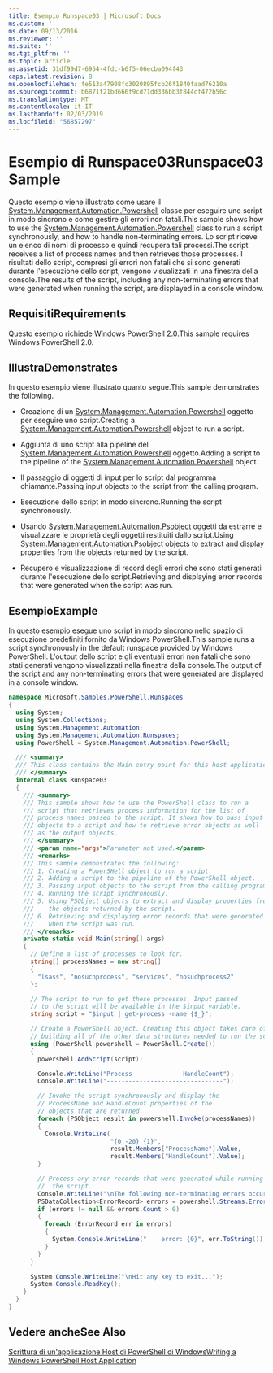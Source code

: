 ```yaml
---
title: Esempio Runspace03 | Microsoft Docs
ms.custom: ''
ms.date: 09/13/2016
ms.reviewer: ''
ms.suite: ''
ms.tgt_pltfrm: ''
ms.topic: article
ms.assetid: 31df99d7-6954-4fdc-b6f5-06ecba094f43
caps.latest.revision: 8
ms.openlocfilehash: fe513a47908fc3020895fcb26f1840faad76210a
ms.sourcegitcommit: b6871f21bd666f9cd71dd336bb3f844cf472b56c
ms.translationtype: MT
ms.contentlocale: it-IT
ms.lasthandoff: 02/03/2019
ms.locfileid: "56857297"
---
```

# <a name="runspace03-sample"></a><span data-ttu-id="256f1-102">Esempio di Runspace03</span><span class="sxs-lookup"><span data-stu-id="256f1-102">Runspace03 Sample</span></span>

<span data-ttu-id="256f1-103">Questo esempio viene illustrato come usare il [System.Management.Automation.Powershell](/dotnet/api/system.management.automation.powershell) classe per eseguire uno script in modo sincrono e come gestire gli errori non fatali.</span><span class="sxs-lookup"><span data-stu-id="256f1-103">This sample shows how to use the [System.Management.Automation.Powershell](/dotnet/api/system.management.automation.powershell) class to run a script synchronously, and how to handle non-terminating errors.</span></span> <span data-ttu-id="256f1-104">Lo script riceve un elenco di nomi di processo e quindi recupera tali processi.</span><span class="sxs-lookup"><span data-stu-id="256f1-104">The script receives a list of process names and then retrieves those processes.</span></span> <span data-ttu-id="256f1-105">I risultati dello script, compresi gli errori non fatali che si sono generati durante l'esecuzione dello script, vengono visualizzati in una finestra della console.</span><span class="sxs-lookup"><span data-stu-id="256f1-105">The results of the script, including any non-terminating errors that were generated when running the script, are displayed in a console window.</span></span>

## <a name="requirements"></a><span data-ttu-id="256f1-106">Requisiti</span><span class="sxs-lookup"><span data-stu-id="256f1-106">Requirements</span></span>

<span data-ttu-id="256f1-107">Questo esempio richiede Windows PowerShell 2.0.</span><span class="sxs-lookup"><span data-stu-id="256f1-107">This sample requires Windows PowerShell 2.0.</span></span>

## <a name="demonstrates"></a><span data-ttu-id="256f1-108">Illustra</span><span class="sxs-lookup"><span data-stu-id="256f1-108">Demonstrates</span></span>

<span data-ttu-id="256f1-109">In questo esempio viene illustrato quanto segue.</span><span class="sxs-lookup"><span data-stu-id="256f1-109">This sample demonstrates the following.</span></span>

- <span data-ttu-id="256f1-110">Creazione di un [System.Management.Automation.Powershell](/dotnet/api/system.management.automation.powershell) oggetto per eseguire uno script.</span><span class="sxs-lookup"><span data-stu-id="256f1-110">Creating a [System.Management.Automation.Powershell](/dotnet/api/system.management.automation.powershell) object to run a script.</span></span>

- <span data-ttu-id="256f1-111">Aggiunta di uno script alla pipeline del [System.Management.Automation.Powershell](/dotnet/api/system.management.automation.powershell) oggetto.</span><span class="sxs-lookup"><span data-stu-id="256f1-111">Adding a script to the pipeline of the [System.Management.Automation.Powershell](/dotnet/api/system.management.automation.powershell) object.</span></span>

- <span data-ttu-id="256f1-112">Il passaggio di oggetti di input per lo script dal programma chiamante.</span><span class="sxs-lookup"><span data-stu-id="256f1-112">Passing input objects to the script from the calling program.</span></span>

- <span data-ttu-id="256f1-113">Esecuzione dello script in modo sincrono.</span><span class="sxs-lookup"><span data-stu-id="256f1-113">Running the script synchronously.</span></span>

- <span data-ttu-id="256f1-114">Usando [System.Management.Automation.Psobject](/dotnet/api/System.Management.Automation.PSObject) oggetti da estrarre e visualizzare le proprietà degli oggetti restituiti dallo script.</span><span class="sxs-lookup"><span data-stu-id="256f1-114">Using [System.Management.Automation.Psobject](/dotnet/api/System.Management.Automation.PSObject) objects to extract and display properties from the objects returned by the script.</span></span>

- <span data-ttu-id="256f1-115">Recupero e visualizzazione di record degli errori che sono stati generati durante l'esecuzione dello script.</span><span class="sxs-lookup"><span data-stu-id="256f1-115">Retrieving and displaying error records that were generated when the script was run.</span></span>

## <a name="example"></a><span data-ttu-id="256f1-116">Esempio</span><span class="sxs-lookup"><span data-stu-id="256f1-116">Example</span></span>

<span data-ttu-id="256f1-117">In questo esempio esegue uno script in modo sincrono nello spazio di esecuzione predefiniti fornito da Windows PowerShell.</span><span class="sxs-lookup"><span data-stu-id="256f1-117">This sample runs a script synchronously in the default runspace provided by Windows PowerShell.</span></span> <span data-ttu-id="256f1-118">L'output dello script e gli eventuali errori non fatali che sono stati generati vengono visualizzati nella finestra della console.</span><span class="sxs-lookup"><span data-stu-id="256f1-118">The output of the script and any non-terminating errors that were generated are displayed in a console window.</span></span>

```csharp
namespace Microsoft.Samples.PowerShell.Runspaces
{
  using System;
  using System.Collections;
  using System.Management.Automation;
  using System.Management.Automation.Runspaces;
  using PowerShell = System.Management.Automation.PowerShell;

  /// <summary>
  /// This class contains the Main entry point for this host application.
  /// </summary>
  internal class Runspace03
  {
    /// <summary>
    /// This sample shows how to use the PowerShell class to run a
    /// script that retrieves process information for the list of
    /// process names passed to the script. It shows how to pass input
    /// objects to a script and how to retrieve error objects as well
    /// as the output objects.
    /// </summary>
    /// <param name="args">Parameter not used.</param>
    /// <remarks>
    /// This sample demonstrates the following:
    /// 1. Creating a PowerSHell object to run a script.
    /// 2. Adding a script to the pipeline of the PowerShell object.
    /// 3. Passing input objects to the script from the calling program.
    /// 4. Running the script synchronously.
    /// 5. Using PSObject objects to extract and display properties from
    ///    the objects returned by the script.
    /// 6. Retrieving and displaying error records that were generated
    ///    when the script was run.
    /// </remarks>
    private static void Main(string[] args)
    {
      // Define a list of processes to look for.
      string[] processNames = new string[]
      {
        "lsass", "nosuchprocess", "services", "nosuchprocess2"
      };

      // The script to run to get these processes. Input passed
      // to the script will be available in the $input variable.
      string script = "$input | get-process -name {$_}";

      // Create a PowerShell object. Creating this object takes care of
      // building all of the other data structures needed to run the script.
      using (PowerShell powershell = PowerShell.Create())
      {
        powershell.AddScript(script);

        Console.WriteLine("Process              HandleCount");
        Console.WriteLine("--------------------------------");

        // Invoke the script synchronously and display the
        // ProcessName and HandleCount properties of the
        // objects that are returned.
        foreach (PSObject result in powershell.Invoke(processNames))
        {
          Console.WriteLine(
                            "{0,-20} {1}",
                            result.Members["ProcessName"].Value,
                            result.Members["HandleCount"].Value);
        }

        // Process any error records that were generated while running
        //  the script.
        Console.WriteLine("\nThe following non-terminating errors occurred:\n");
        PSDataCollection<ErrorRecord> errors = powershell.Streams.Error;
        if (errors != null && errors.Count > 0)
        {
          foreach (ErrorRecord err in errors)
          {
            System.Console.WriteLine("    error: {0}", err.ToString());
          }
        }
      }

      System.Console.WriteLine("\nHit any key to exit...");
      System.Console.ReadKey();
    }
  }
}
```

## <a name="see-also"></a><span data-ttu-id="256f1-119">Vedere anche</span><span class="sxs-lookup"><span data-stu-id="256f1-119">See Also</span></span>

[<span data-ttu-id="256f1-120">Scrittura di un'applicazione Host di PowerShell di Windows</span><span class="sxs-lookup"><span data-stu-id="256f1-120">Writing a Windows PowerShell Host Application</span></span>](./writing-a-windows-powershell-host-application.md)